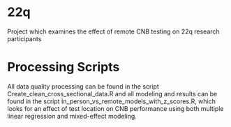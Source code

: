 # 22q
Project which examines the effect of remote CNB testing on 22q research participants

# Processing Scripts

All data quality processing can be found in the script Create_clean_cross_sectional_data.R and all modeling and results can be found in the script In_person_vs_remote_models_with_z_scores.R, which looks for an effect of test location on CNB performance using both multiple linear regression and mixed-effect modeling. 
